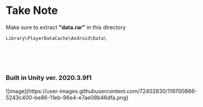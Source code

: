 # Take Note

Make sure to extract <strong>"data.rar"</strong> in this directory
```
Library\PlayerDataCache\Android\Data\ 
```
<br><br>
#
 <h3>Built in Unity ver. 2020.3.9f1</h3>
 ![image](https://user-images.githubusercontent.com/72402830/119700866-5243c400-be86-11eb-96e4-e7ae08b46dfa.png)

